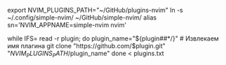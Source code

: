 export NVIM_PLUGINS_PATH="~/GitHub/plugins-nvim"
ln -s ~/.config/simple-nvim/ ~/GitHub/simple-nvim/
alias sn='NVIM_APPNAME=simple-nvim nvim' 


while IFS= read -r plugin; do
  plugin_name="${plugin##*/}"  # Извлекаем имя плагина
  git clone "https://github.com/$plugin.git" "$NVIM_PLUGINS_PATH/$plugin_name"
done < plugins.txt


